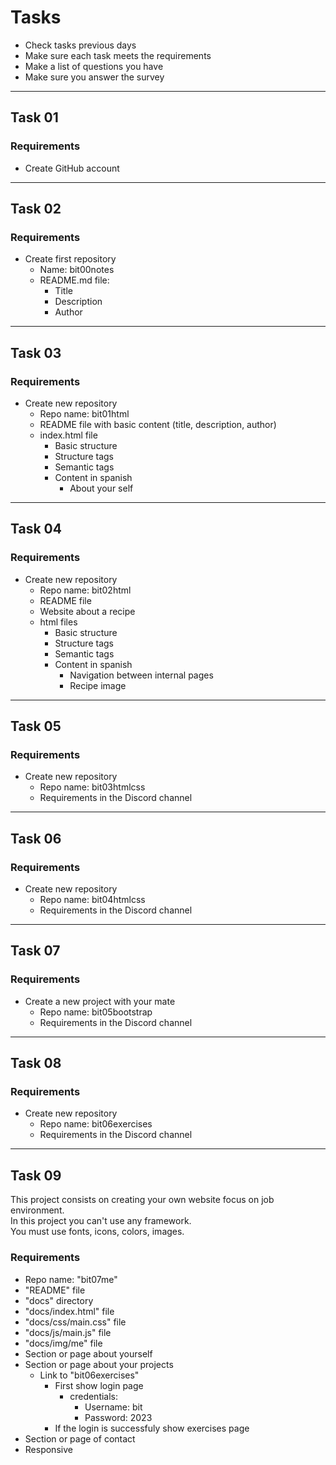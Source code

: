 # Tasks
- Check tasks previous days
- Make sure each task meets the requirements
- Make a list of questions you have
- Make sure you answer the survey
---
## Task 01
### Requirements
- Create GitHub account
---
## Task 02
### Requirements
* Create first repository
  - Name: bit00notes
  * README.md file:
    - Title
    - Description
    - Author
---
## Task 03
### Requirements
* Create new repository
	- Repo name: bit01html
	- README file with basic content (title, description, author)
	* index.html file
		- Basic structure
		- Structure tags
		- Semantic tags
		* Content in spanish
			- About your self
---
## Task 04
### Requirements
* Create new repository
  - Repo name: bit02html
  - README file
  - Website about a recipe
  * html files
    - Basic structure
    - Structure tags
    - Semantic tags
    * Content in spanish
      - Navigation between internal pages
      - Recipe image
---
## Task 05
### Requirements
* Create new repository
  - Repo name: bit03htmlcss
  - Requirements in the Discord channel
---
## Task 06
### Requirements
* Create new repository
  - Repo name: bit04htmlcss
  - Requirements in the Discord channel
---
## Task 07
### Requirements
* Create a new project with your mate
  - Repo name: bit05bootstrap
  - Requirements in the Discord channel
---
## Task 08
### Requirements
* Create new repository
  - Repo name: bit06exercises
  - Requirements in the Discord channel
---
## Task 09
This project consists on creating your own website focus on job environment.  
In this project you can't use any framework.  
You must use fonts, icons, colors, images.
### Requirements
- Repo name: "bit07me"
- "README" file
- "docs" directory
- "docs/index.html" file
- "docs/css/main.css" file
- "docs/js/main.js" file
- "docs/img/me" file
- Section or page about yourself
- Section or page about your projects
  * Link to "bit06exercises"
    * First show login page
      * credentials:
        -  Username: bit
        -  Password: 2023
    - If the login is successfuly show exercises page
- Section or page of contact
- Responsive